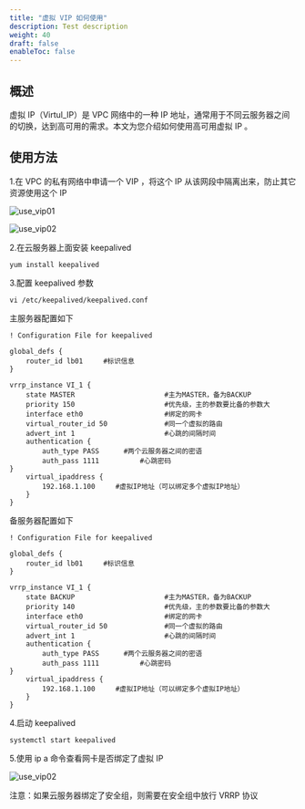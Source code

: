 ```yaml
---
title: "虚拟 VIP 如何使用"
description: Test description
weight: 40
draft: false
enableToc: false
---
```


## 概述

虚拟 IP（Virtul_IP）是 VPC 网络中的一种 IP 地址，通常用于不同云服务器之间的切换，达到高可用的需求。本文为您介绍如何使用高可用虚拟 IP 。

## 使用方法

1.在 VPC 的私有网络中申请一个 VIP ，将这个 IP 从该网段中隔离出来，防止其它资源使用这个 IP

![use_vip01](../../_images/use_vip01.jpg)

![use_vip02](../../_images/use_vip02.png)

2.在云服务器上面安装 keepalived

```
yum install keepalived
```

3.配置 keepalived 参数

```
vi /etc/keepalived/keepalived.conf
```

主服务器配置如下

```
! Configuration File for keepalived

global_defs {
    router_id lb01     #标识信息
}

vrrp_instance VI_1 {
    state MASTER                      #主为MASTER，备为BACKUP
    priority 150                      #优先级，主的参数要比备的参数大
    interface eth0                    #绑定的网卡
    virtual_router_id 50              #同一个虚拟的路由
    advert_int 1                      #心跳的间隔时间
    authentication {
        auth_type PASS      #两个云服务器之间的密语
        auth_pass 1111          #心跳密码
}
    virtual_ipaddress {
        192.168.1.100     #虚拟IP地址（可以绑定多个虚拟IP地址）
    }
}
```

备服务器配置如下

```
! Configuration File for keepalived

global_defs {
    router_id lb01     #标识信息
}

vrrp_instance VI_1 {
    state BACKUP                      #主为MASTER，备为BACKUP
    priority 140                      #优先级，主的参数要比备的参数大
    interface eth0                    #绑定的网卡
    virtual_router_id 50              #同一个虚拟的路由
    advert_int 1                      #心跳的间隔时间
    authentication {
        auth_type PASS      #两个云服务器之间的密语
        auth_pass 1111          #心跳密码
}
    virtual_ipaddress {
        192.168.1.100     #虚拟IP地址（可以绑定多个虚拟IP地址）
    }
}
```

4.启动 keepalived 

```
systemctl start keepalived
```

5.使用 ip a 命令查看网卡是否绑定了虚拟 IP 

![use_vip02](../../_images/use_vip03.jpg)

注意：如果云服务器绑定了安全组，则需要在安全组中放行 VRRP 协议